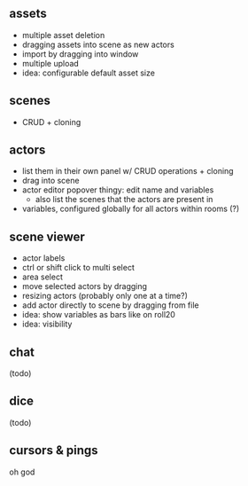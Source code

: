 ## assets

- multiple asset deletion
- dragging assets into scene as new actors
- import by dragging into window
- multiple upload
- idea: configurable default asset size

## scenes

- CRUD + cloning

## actors

- list them in their own panel w/ CRUD operations + cloning
- drag into scene
- actor editor popover thingy: edit name and variables
  - also list the scenes that the actors are present in
- variables, configured globally for all actors within rooms (?)

## scene viewer

- actor labels
- ctrl or shift click to multi select
- area select
- move selected actors by dragging
- resizing actors (probably only one at a time?)
- add actor directly to scene by dragging from file
- idea: show variables as bars like on roll20
- idea: visibility

## chat

(todo)

## dice

(todo)

## cursors & pings

oh god
